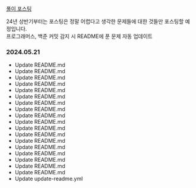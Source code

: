 [풀이 포스팅](https://mag1c.tistory.com/category/%EC%BD%94%EB%94%A9%ED%85%8C%EC%8A%A4%ED%8A%B8)

24년 상반기부터는 포스팅은 정말 어렵다고 생각한 문제들에 대한 것들만 포스팅할 예정입니다.
<br>
프로그래머스, 백준 커밋 감지 시 README에 푼 문제 자동 업데이트

### 2024.05.21<br>
- Update README.md<br>
- Update README.md<br>
- Update README.md<br>
- Update README.md<br>
- Update README.md<br>
- Update README.md<br>
- Update README.md<br>
- Update README.md<br>
- Update README.md<br>
- Update README.md<br>
- Update README.md<br>
- Update README.md<br>
- Update README.md<br>
- Update README.md<br>
- Update README.md<br>
- Update README.md<br>
- Update README.md<br>
- Update README.md<br>
- Update update-readme.yml
